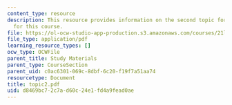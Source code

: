 ```yaml
---
content_type: resource
description: This resource provides information on the second topic for discussion
  for this course.
file: https://ol-ocw-studio-app-production.s3.amazonaws.com/courses/21l-004-major-poets-fall-2001/d8469bc72c7ad60c24e1fd4a9fead0ae_topic2.pdf
file_type: application/pdf
learning_resource_types: []
ocw_type: OCWFile
parent_title: Study Materials
parent_type: CourseSection
parent_uid: c0ac6301-069c-8dbf-6c20-f19f7a51aa74
resourcetype: Document
title: topic2.pdf
uid: d8469bc7-2c7a-d60c-24e1-fd4a9fead0ae
---
```

